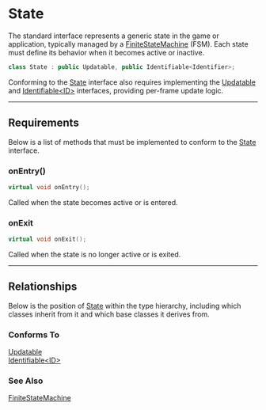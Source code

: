 # State

The standard interface represents a generic state in the 
game or application, typically managed by a 
[FiniteStateMachine](FiniteStateMachine.md) (FSM). 
Each state must define its behavior when it 
becomes active or inactive.

```c++
class State : public Updatable, public Identifiable<Identifier>;
```

Conforming to the [State](State.md) interface
also requires implementing the [Updatable](Updatable.md)
and [Identifiable\<ID\>](Identifiable.md) interfaces,
 providing per-frame update logic.

---

## Requirements
Below is a list of methods that must be implemented to
conform to the [State](State.md) interface.

### onEntry()

```c++
virtual void onEntry();
```

Called when the state becomes active or is entered.

### onExit

```c++
virtual void onExit();
```
Called when the state is no longer active or is exited.

---

## Relationships
Below is the position of [State](State.md)
within the type hierarchy, including which classes inherit
from it and which base classes it derives from.

### Conforms To
[Updatable](Updatable.md) <br>
[Identifiable\<ID\>](Identifiable.md)

### See Also
[FiniteStateMachine](FiniteStateMachine.md)